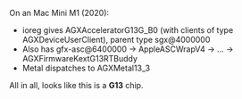 On an Mac Mini M1 (2020):

* ioreg gives AGXAcceleratorG13G_B0 (with clients of type AGXDeviceUserClient), parent type sgx@4000000
* Also has gfx-asc@6400000 -> AppleASCWrapV4 -> ... -> AGXFirmwareKextG13RTBuddy
* Metal dispatches to AGXMetal13_3

All in all, looks like this is a **G13** chip.
